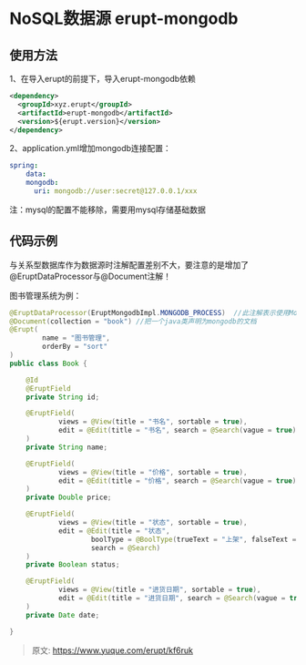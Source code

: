 # NoSQL数据源 erupt-mongodb


## 使用方法
1、在导入erupt的前提下，导入erupt-mongodb依赖
```xml
<dependency>
  <groupId>xyz.erupt</groupId>
  <artifactId>erupt-mongodb</artifactId>
  <version>${erupt.version}</version>
</dependency>
```
2、application.yml增加mongodb连接配置：
```yaml
spring:
	data:
    mongodb:
      uri: mongodb://user:secret@127.0.0.1/xxx
```
注：mysql的配置不能移除，需要用mysql存储基础数据

## 代码示例
与关系型数据库作为数据源时注解配置差别不大，要注意的是增加了@EruptDataProcessor与@Document注解！

图书管理系统为例：
```java
@EruptDataProcessor(EruptMongodbImpl.MONGODB_PROCESS)  //此注解表示使用MongoDB来处理数据
@Document(collection = "book") //把一个java类声明为mongodb的文档
@Erupt(
        name = "图书管理",
        orderBy = "sort"
)
public class Book {

    @Id
    @EruptField
    private String id;

    @EruptField(
            views = @View(title = "书名", sortable = true),
            edit = @Edit(title = "书名", search = @Search(vague = true))
    )
    private String name;

    @EruptField(
            views = @View(title = "价格", sortable = true),
            edit = @Edit(title = "价格", search = @Search(vague = true))
    )
    private Double price;

    @EruptField(
            views = @View(title = "状态", sortable = true),
            edit = @Edit(title = "状态",
                    boolType = @BoolType(trueText = "上架", falseText = "下架"),
                    search = @Search)
    )
    private Boolean status;

    @EruptField(
            views = @View(title = "进货日期", sortable = true),
            edit = @Edit(title = "进货日期", search = @Search(vague = true))
    )
    private Date date;

}
```



> 原文: <https://www.yuque.com/erupt/kf6ruk>